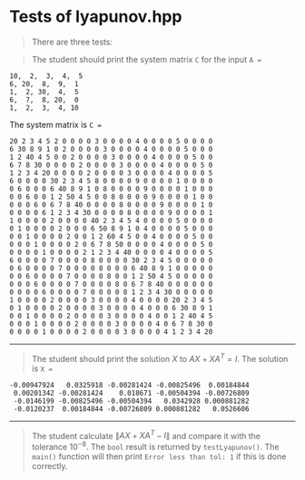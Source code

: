 

# Tests of lyapunov.hpp

> There are three tests:

> The student should print the system matrix `C` for the input `A = `
```
10,  2,  3,  4,  5
6, 20,  8,  9,  1
1,  2, 30,  4,  5
6,  7,  8, 20,  0
1,  2,  3,  4, 10
```
The system matrix is `C = `
```
20 2 3 4 5 2 0 0 0 0 3 0 0 0 0 4 0 0 0 0 5 0 0 0 0 
6 30 8 9 1 0 2 0 0 0 0 3 0 0 0 0 4 0 0 0 0 5 0 0 0 
1 2 40 4 5 0 0 2 0 0 0 0 3 0 0 0 0 4 0 0 0 0 5 0 0 
6 7 8 30 0 0 0 0 2 0 0 0 0 3 0 0 0 0 4 0 0 0 0 5 0 
1 2 3 4 20 0 0 0 0 2 0 0 0 0 3 0 0 0 0 4 0 0 0 0 5 
6 0 0 0 0 30 2 3 4 5 8 0 0 0 0 9 0 0 0 0 1 0 0 0 0 
0 6 0 0 0 6 40 8 9 1 0 8 0 0 0 0 9 0 0 0 0 1 0 0 0 
0 0 6 0 0 1 2 50 4 5 0 0 8 0 0 0 0 9 0 0 0 0 1 0 0 
0 0 0 6 0 6 7 8 40 0 0 0 0 8 0 0 0 0 9 0 0 0 0 1 0 
0 0 0 0 6 1 2 3 4 30 0 0 0 0 8 0 0 0 0 9 0 0 0 0 1 
1 0 0 0 0 2 0 0 0 0 40 2 3 4 5 4 0 0 0 0 5 0 0 0 0 
0 1 0 0 0 0 2 0 0 0 6 50 8 9 1 0 4 0 0 0 0 5 0 0 0 
0 0 1 0 0 0 0 2 0 0 1 2 60 4 5 0 0 4 0 0 0 0 5 0 0 
0 0 0 1 0 0 0 0 2 0 6 7 8 50 0 0 0 0 4 0 0 0 0 5 0 
0 0 0 0 1 0 0 0 0 2 1 2 3 4 40 0 0 0 0 4 0 0 0 0 5 
6 0 0 0 0 7 0 0 0 0 8 0 0 0 0 30 2 3 4 5 0 0 0 0 0 
0 6 0 0 0 0 7 0 0 0 0 8 0 0 0 6 40 8 9 1 0 0 0 0 0 
0 0 6 0 0 0 0 7 0 0 0 0 8 0 0 1 2 50 4 5 0 0 0 0 0 
0 0 0 6 0 0 0 0 7 0 0 0 0 8 0 6 7 8 40 0 0 0 0 0 0 
0 0 0 0 6 0 0 0 0 7 0 0 0 0 8 1 2 3 4 30 0 0 0 0 0 
1 0 0 0 0 2 0 0 0 0 3 0 0 0 0 4 0 0 0 0 20 2 3 4 5 
0 1 0 0 0 0 2 0 0 0 0 3 0 0 0 0 4 0 0 0 6 30 8 9 1 
0 0 1 0 0 0 0 2 0 0 0 0 3 0 0 0 0 4 0 0 1 2 40 4 5 
0 0 0 1 0 0 0 0 2 0 0 0 0 3 0 0 0 0 4 0 6 7 8 30 0 
0 0 0 0 1 0 0 0 0 2 0 0 0 0 3 0 0 0 0 4 1 2 3 4 20
```

***

> The student should print the solution $X$ to $AX + XA^T = I$.
The solution is `X = `
```0.0631517 -0.00947924  0.00201342  -0.0146199  -0.0120237
-0.00947924   0.0325918 -0.00281424 -0.00825496  0.00184844
 0.00201342 -0.00281424    0.018671 -0.00504394 -0.00726809
 -0.0146199 -0.00825496 -0.00504394   0.0342928 0.000881282
 -0.0120237  0.00184844 -0.00726809 0.000881282   0.0526606
```

***

> The student calculate $\|AX + XA^T - I\|$ and compare it with the tolerance $10^{-8}$. The `bool` result is returned by `testLyapunov()`. The `main()` function will then print `Error less than tol: 1` if this is done correctly.